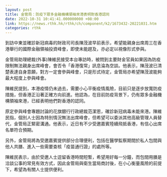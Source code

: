 ```yaml
---
layout: post
title: 金管局：防疫下眾多金融機構領袖來港表明對香港認同
date: 2022-10-31 10:41:41.000000000 +08:00
link: https://news.rthk.hk/rthk/ch/component/k2/1673432-20221031.htm
categories: rthk
---
```


到訪中東並確診新冠病毒的財政司司長陳茂波早前表示，希望能親身出席周三在香港舉行的國際金融領袖投資峰會，即使未能趕及，亦必定以視像形式參與。

金管局助理總裁(外事)陳維民接受本台專訪時，被問到主要財金官員如果因為防疫限制無法親身出席峰會，會否令「香港復常」訊息淪為空談。他表示，陳茂波已清楚表達自身意願，對方一定會參與峰會，只是形式待定，金管局亦希望陳茂波能夠最大程度上參與峰會。

陳維民提到，本港疫情仍未過去，需要小心平衡疫情風險，目前只是逐步放寬防疫措施，但香港正沿著正確方向前進。他認為，在目前防疫背景下，仍有眾多金融機構領袖來港，已經表明他們對香港的認同。

原定參與峰會專題討論的花旗銀行行政總裁范潔恩，確診新冠病毒未能來港。陳維民指，個別人士因為特別情況無法出席峰會，但希望可以委派其他高級管理人員替代，金管局正緊密溝通。他表示，近日有不少受邀嘉賓陸續飛抵香港，有信心出席名單符合預期。

另外，金管局將為受邀嘉賓提供部分合理便利，包括在醫學監察期間於私人包間與他人共膳、進入一些需要查核「疫苗通行證」的處所等。

陳維民表示，由於受邀人士逗留香港時間短暫，希望用好每一分鐘，而包間用膳是洽談公事的常見有效方式，因此金管局與衛生當局商討後，在小心衡量風險的前提下，希望為有關人士提供便利。
